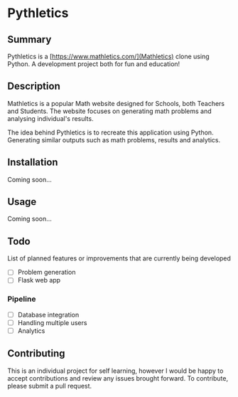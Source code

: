 # Pythletics

## Summary
Pythletics is a [https://www.mathletics.com/](Mathletics) clone using Python.
A development project both for fun and education!

## Description
Mathletics is a popular Math website designed for Schools, both Teachers and Students.
The website focuses on generating math problems and analysing individual's results.

The idea behind Pythletics is to recreate this application using Python.
Generating similar outputs such as math problems, results and analytics.

## Installation
Coming soon...

## Usage
Coming soon...

## Todo
List of planned features or improvements that are currently being developed

- [ ] Problem generation
- [ ] Flask web app

### Pipeline

- [ ] Database integration
- [ ] Handling multiple users
- [ ] Analytics

## Contributing
This is an individual project for self learning, however I would be happy to accept contributions and review any issues brought forward.
To contribute, please submit a pull request.
